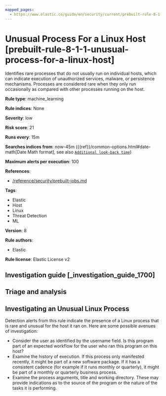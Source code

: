 ```yaml
---
mapped_pages:
  - https://www.elastic.co/guide/en/security/current/prebuilt-rule-8-1-1-unusual-process-for-a-linux-host.html
---
```


# Unusual Process For a Linux Host [prebuilt-rule-8-1-1-unusual-process-for-a-linux-host]

Identifies rare processes that do not usually run on individual hosts, which can indicate execution of unauthorized services, malware, or persistence mechanisms. Processes are considered rare when they only run occasionally as compared with other processes running on the host.

**Rule type**: machine_learning

**Rule indices**: None

**Severity**: low

**Risk score**: 21

**Runs every**: 15m

**Searches indices from**: now-45m ({{ref}}/common-options.html#date-math[Date Math format], see also [`Additional look-back time`](docs-content://solutions/security/detect-and-alert/create-detection-rule.md#rule-schedule))

**Maximum alerts per execution**: 100

**References**:

* [/reference/security/prebuilt-jobs.md](/reference/prebuilt-jobs.md)

**Tags**:

* Elastic
* Host
* Linux
* Threat Detection
* ML

**Version**: 8

**Rule authors**:

* Elastic

**Rule license**: Elastic License v2

## Investigation guide [_investigation_guide_1700]

## Triage and analysis

## Investigating an Unusual Linux Process
Detection alerts from this rule indicate the presence of a Linux process that is rare and unusual for the host it ran on. Here are some possible avenues of investigation:
- Consider the user as identified by the username field. Is this program part of an expected workflow for the user who ran this program on this host?
- Examine the history of execution. If this process only manifested recently, it might be part of a new software package. If it has a consistent cadence (for example if it runs monthly or quarterly), it might be part of a monthly or quarterly business process.
- Examine the process arguments, title and working directory. These may provide indications as to the source of the program or the nature of the tasks it is performing.

